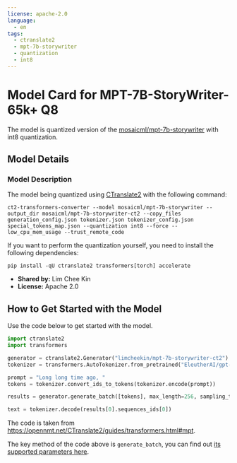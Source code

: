 ```yaml
---
license: apache-2.0
language:
  - en
tags:
  - ctranslate2
  - mpt-7b-storywriter
  - quantization
  - int8
---
```


# Model Card for MPT-7B-StoryWriter-65k+ Q8

The model is quantized version of the [mosaicml/mpt-7b-storywriter](https://huggingface.co/mosaicml/mpt-7b-storywriter) with int8 quantization.

## Model Details

### Model Description

The model being quantized using [CTranslate2](https://opennmt.net/CTranslate2/) with the following command:

```
ct2-transformers-converter --model mosaicml/mpt-7b-storywriter --output_dir mosaicml/mpt-7b-storywriter-ct2 --copy_files generation_config.json tokenizer.json tokenizer_config.json special_tokens_map.json --quantization int8 --force --low_cpu_mem_usage --trust_remote_code
```

If you want to perform the quantization yourself, you need to install the following dependencies:

```
pip install -qU ctranslate2 transformers[torch] accelerate
```

- **Shared by:** Lim Chee Kin
- **License:** Apache 2.0

## How to Get Started with the Model

Use the code below to get started with the model.

```python
import ctranslate2
import transformers

generator = ctranslate2.Generator("limcheekin/mpt-7b-storywriter-ct2")
tokenizer = transformers.AutoTokenizer.from_pretrained("EleutherAI/gpt-neox-20b")

prompt = "Long long time ago, "
tokens = tokenizer.convert_ids_to_tokens(tokenizer.encode(prompt))

results = generator.generate_batch([tokens], max_length=256, sampling_topk=10)

text = tokenizer.decode(results[0].sequences_ids[0])
```

The code is taken from https://opennmt.net/CTranslate2/guides/transformers.html#mpt.

The key method of the code above is `generate_batch`, you can find out [its supported parameters here](https://opennmt.net/CTranslate2/python/ctranslate2.Generator.html#ctranslate2.Generator.generate_batch).
